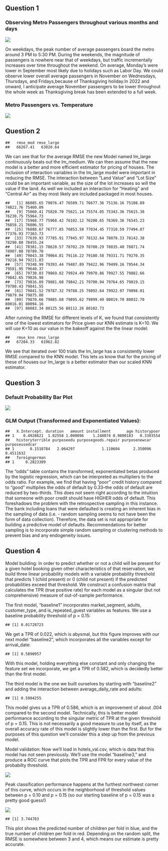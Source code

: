 Question 1
----------

### Observing Metro Passengers throughout various months and days

![](datamininghw2_final_files/figure-markdown_strict/unnamed-chunk-2-1.png)

On weekdays, the peak number of average passengers board the metro
around 3 PM to 5:30 PM. During the weekends, the magnitude of passengers
is nowhere near that of weekdays, but traffic incrementally increases
over time throughout the weekend. On average, Monday’s were lower in
September most likely due to holidays such as Labor Day. We could
observe lower overall average passengers in November on Wednesdays,
Thursdays, and Fridays,because of Thanksgiving holiday.In 2022 and
onward, I anticipate average November passengers to be lower throughout
the whole week as Thanksgiving break has been extended to a full week.

### Metro Passengers vs. Temperature

![](datamininghw2_final_files/figure-markdown_strict/unnamed-chunk-4-1.png)

Question 2
----------

    ##   rmse_med rmse_large 
    ##   66267.41   63020.64

We can see that for the average RMSE the new Model named lm\_large
continuously beats out the lm\_medium. We can then assume that the new
model is a better and more efficient estimator for pricing of houses.
The inclusion of interaction variables in the lm\_large model were
important in reducing the RMSE. The interaction between “Land Value” and
“Lot Size” could be an important variable, as the size of the lot
increases so will the value if the land. As well we included an
interaction for “Heating” and “Central Air” as they most likely are
included packaged in most houses.

    ##   [1] 86085.65 79076.47 76509.71 76677.36 75136.16 75108.89 74822.76 75460.09
    ##   [9] 75060.41 75820.70 75621.14 75574.05 75343.36 75615.38 76230.75 75964.73
    ##  [17] 75968.77 75968.42 76102.12 76200.65 76369.36 76545.23 76858.21 76806.55
    ##  [25] 76888.67 76777.85 76853.58 77034.45 77310.59 77494.07 77376.93 77363.73
    ##  [33] 77639.93 77785.91 77945.97 78132.64 78078.33 78142.38 78290.80 78455.24
    ##  [41] 78381.15 78620.57 78702.29 78708.29 78835.40 78871.74 78907.08 78789.70
    ##  [49] 79043.38 79064.81 79116.22 79180.58 79331.71 79270.35 79218.94 79221.83
    ##  [57] 79348.99 79393.44 79487.89 79422.96 79499.16 79544.34 79581.95 79640.37
    ##  [65] 79730.03 79869.02 79924.49 79970.86 79927.55 79882.66 79842.65 79826.98
    ##  [73] 79816.89 79881.68 79842.21 79700.94 79764.65 79819.15 79780.43 79841.55
    ##  [81] 79841.52 79787.32 79788.25 79892.64 79922.97 79898.01 79879.94 79875.80
    ##  [89] 79870.66 79885.68 79895.62 79899.49 80019.70 80032.70 80016.01 80094.16
    ##  [97] 80083.34 80125.56 80112.26 80102.73

After running the RMSE for different levels of K, we found that
consistently one of the lowest estimators for Price given our KNN
estimate is K=10. We will use K=10 as our value in the bakeoff against
the the linear model.

    ##   rmse_knn rmse_large 
    ##   67204.33   61962.82

We see that iterated over 100 trials the lm\_large has a consistently
lower RMSE compared to the KNN model. This lets us know that for the
pricing of these of houses our lm\_large is a better estimator than our
scaled KNN estimator.

Question 3
----------

### Default Probability Bar Plot

![](datamininghw2_final_files/figure-markdown_strict/unnamed-chunk-11-1.png)

### GLM Output (Transformed and Exponentiated Values):

    ##   X.Intercept. duration   amount installment       age historypoor
    ## 1    0.4928621  1.02558 1.000096    1.248074 0.9800183   0.3303554
    ##   historyterrible purposeedu purposegoods.repair purposenewcar purposeusedcar
    ## 1       0.1518784   2.064297            1.110604      2.350096      0.4511632
    ##   foreigngerman
    ## 1     0.2823309

The “odds” table contains the transformed, exponentiated betas produced
by the logistic regression, which can be interpreted as multipliers to
the odds ratio. For example, we find that having “poor” credit history
compared to “good” multiplies the odds of default by 0.33–the odds of
default are reduced by two-thirds. This does not seem right according to
the intuition that someone with poor credit should have HIGHER odds of
default. This foreshadows the problem with the retrospective sampling in
this instance. The bank including loans that were defaulted is creating
an inherent bias in the sampling of data (i.e. - random sampling seems
to not have been the form of data collection). Therefore, the data set
is not appropriate for building a predictive model of defaults.
Recommendations for better sampling is to incorporate simple random
sampling or clustering methods to prevent bias and any endogeneity
issues.

Question 4
----------

Model building: In order to predict whether or not a child will be
present for a given hotel booking given other characteristics of that
reservation, we build three linear probability models with a variable
probability threshold that predicts 1 (child present) or 0 (child not
present) if the predicted probabilities exceed that threshold. We
construct a confusion matrix that calculates the TPR (true positive
rate) for each model as a singular (but not comprehensive) measure of
out-of-sample performance.

The first model, “baseline1” incorporates market\_segment, adults,
customer\_type, and is\_repeated\_guest variables as features. We use a
baseline probability threshold of p = 0.15:

    ## [1] 0.01728723

We get a TPR of 0.022, which is abysmal, but this figure improves with
our next model “baseline2”, which incorporates all the variables except
for arrival\_date:

    ## [1] 0.5890957

With this model, holding everything else constant and only changing the
feature set we incorporate, we get a TPR of 0.582, which is decidedly
better than the first model.

The third model is the one we built ourselves by starting with
“baseline2” and adding the interaction between average\_daily\_rate and
adults:

    ## [1] 0.5904255

This model gives us a TPR of 0.586, which is an improvement of about
.004 compared to the second model. Technically, this is better model
performance according to the singular metric of TPR at the given
threshold of p = 0.15. This is not necessarily a good measure to use by
itself, as the overall accuracy rate of this model is slightly lower
than the first. But for the purposes of this question we’ll consider
this a step up from the previous model.

Model validation: Now we’ll load in hotels\_val.csv, which is data that
this model has not seen previously. We’ll use the model “baseline3,” and
produce a ROC curve that plots the TPR and FPR for every value of the
probabilty threshold.

![](datamininghw2_final_files/figure-markdown_strict/unnamed-chunk-17-1.png)

Peak classification performance happens at the furthest northwest corner
of this curve, which occurs in the neighborhood of threshold values
between p = 0.10 and p = 0.15 (so our starting baseline of p = 0.15 was
a pretty good guess!)

![](datamininghw2_final_files/figure-markdown_strict/unnamed-chunk-18-1.png)

    ## [1] 3.744783

This plot shows the predicted number of children per fold in blue, and
the true number of children per fold in red. Depending on the random
split, the RMSE is somewhere between 3 and 4, which means our estimate
is pretty accurate.
